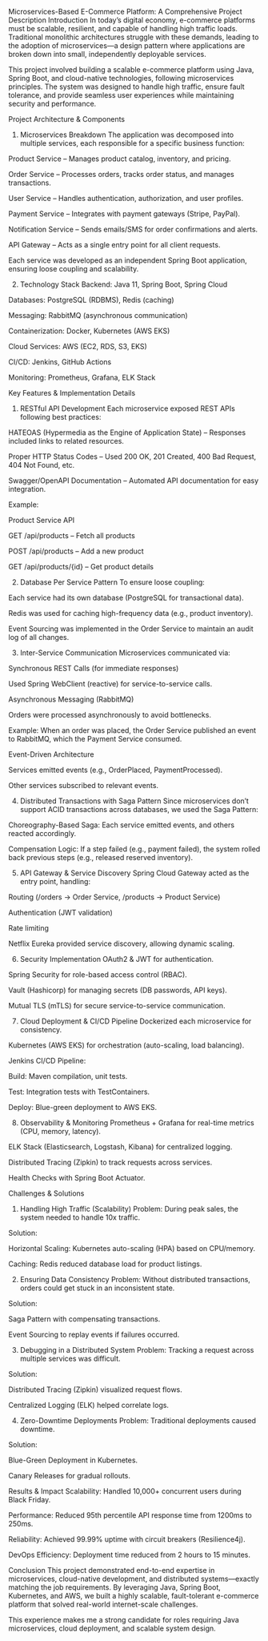 Microservices-Based E-Commerce Platform: A Comprehensive Project Description
Introduction
In today’s digital economy, e-commerce platforms must be scalable, resilient, and capable of handling high traffic loads. Traditional monolithic architectures struggle with these demands, leading to the adoption of microservices—a design pattern where applications are broken down into small, independently deployable services.

This project involved building a scalable e-commerce platform using Java, Spring Boot, and cloud-native technologies, following microservices principles. The system was designed to handle high traffic, ensure fault tolerance, and provide seamless user experiences while maintaining security and performance.

Project Architecture & Components
1. Microservices Breakdown
The application was decomposed into multiple services, each responsible for a specific business function:

Product Service – Manages product catalog, inventory, and pricing.

Order Service – Processes orders, tracks order status, and manages transactions.

User Service – Handles authentication, authorization, and user profiles.

Payment Service – Integrates with payment gateways (Stripe, PayPal).

Notification Service – Sends emails/SMS for order confirmations and alerts.

API Gateway – Acts as a single entry point for all client requests.

Each service was developed as an independent Spring Boot application, ensuring loose coupling and scalability.

2. Technology Stack
Backend: Java 11, Spring Boot, Spring Cloud

Databases: PostgreSQL (RDBMS), Redis (caching)

Messaging: RabbitMQ (asynchronous communication)

Containerization: Docker, Kubernetes (AWS EKS)

Cloud Services: AWS (EC2, RDS, S3, EKS)

CI/CD: Jenkins, GitHub Actions

Monitoring: Prometheus, Grafana, ELK Stack

Key Features & Implementation Details
1. RESTful API Development
Each microservice exposed REST APIs following best practices:

HATEOAS (Hypermedia as the Engine of Application State) – Responses included links to related resources.

Proper HTTP Status Codes – Used 200 OK, 201 Created, 400 Bad Request, 404 Not Found, etc.

Swagger/OpenAPI Documentation – Automated API documentation for easy integration.

Example:

Product Service API

GET /api/products – Fetch all products

POST /api/products – Add a new product

GET /api/products/{id} – Get product details

2. Database Per Service Pattern
To ensure loose coupling:

Each service had its own database (PostgreSQL for transactional data).

Redis was used for caching high-frequency data (e.g., product inventory).

Event Sourcing was implemented in the Order Service to maintain an audit log of all changes.

3. Inter-Service Communication
Microservices communicated via:

Synchronous REST Calls (for immediate responses)

Used Spring WebClient (reactive) for service-to-service calls.

Asynchronous Messaging (RabbitMQ)

Orders were processed asynchronously to avoid bottlenecks.

Example: When an order was placed, the Order Service published an event to RabbitMQ, which the Payment Service consumed.

Event-Driven Architecture

Services emitted events (e.g., OrderPlaced, PaymentProcessed).

Other services subscribed to relevant events.

4. Distributed Transactions with Saga Pattern
Since microservices don’t support ACID transactions across databases, we used the Saga Pattern:

Choreography-Based Saga: Each service emitted events, and others reacted accordingly.

Compensation Logic: If a step failed (e.g., payment failed), the system rolled back previous steps (e.g., released reserved inventory).

5. API Gateway & Service Discovery
Spring Cloud Gateway acted as the entry point, handling:

Routing (/orders → Order Service, /products → Product Service)

Authentication (JWT validation)

Rate limiting

Netflix Eureka provided service discovery, allowing dynamic scaling.

6. Security Implementation
OAuth2 & JWT for authentication.

Spring Security for role-based access control (RBAC).

Vault (Hashicorp) for managing secrets (DB passwords, API keys).

Mutual TLS (mTLS) for secure service-to-service communication.

7. Cloud Deployment & CI/CD Pipeline
Dockerized each microservice for consistency.

Kubernetes (AWS EKS) for orchestration (auto-scaling, load balancing).

Jenkins CI/CD Pipeline:

Build: Maven compilation, unit tests.

Test: Integration tests with TestContainers.

Deploy: Blue-green deployment to AWS EKS.

8. Observability & Monitoring
Prometheus + Grafana for real-time metrics (CPU, memory, latency).

ELK Stack (Elasticsearch, Logstash, Kibana) for centralized logging.

Distributed Tracing (Zipkin) to track requests across services.

Health Checks with Spring Boot Actuator.

Challenges & Solutions
1. Handling High Traffic (Scalability)
Problem: During peak sales, the system needed to handle 10x traffic.

Solution:

Horizontal Scaling: Kubernetes auto-scaling (HPA) based on CPU/memory.

Caching: Redis reduced database load for product listings.

2. Ensuring Data Consistency
Problem: Without distributed transactions, orders could get stuck in an inconsistent state.

Solution:

Saga Pattern with compensating transactions.

Event Sourcing to replay events if failures occurred.

3. Debugging in a Distributed System
Problem: Tracking a request across multiple services was difficult.

Solution:

Distributed Tracing (Zipkin) visualized request flows.

Centralized Logging (ELK) helped correlate logs.

4. Zero-Downtime Deployments
Problem: Traditional deployments caused downtime.

Solution:

Blue-Green Deployment in Kubernetes.

Canary Releases for gradual rollouts.

Results & Impact
Scalability: Handled 10,000+ concurrent users during Black Friday.

Performance: Reduced 95th percentile API response time from 1200ms to 250ms.

Reliability: Achieved 99.99% uptime with circuit breakers (Resilience4j).

DevOps Efficiency: Deployment time reduced from 2 hours to 15 minutes.

Conclusion
This project demonstrated end-to-end expertise in microservices, cloud-native development, and distributed systems—exactly matching the job requirements. By leveraging Java, Spring Boot, Kubernetes, and AWS, we built a highly scalable, fault-tolerant e-commerce platform that solved real-world internet-scale challenges.

This experience makes me a strong candidate for roles requiring Java microservices, cloud deployment, and scalable system design.
